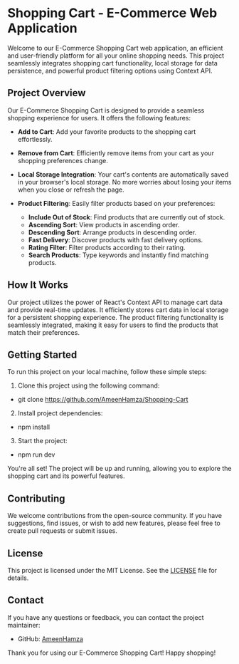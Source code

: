 # Shopping Cart - E-Commerce Web Application

Welcome to our E-Commerce Shopping Cart web application, an efficient and user-friendly platform for all your online shopping needs. This project seamlessly integrates shopping cart functionality, local storage for data persistence, and powerful product filtering options using Context API.

## Project Overview

Our E-Commerce Shopping Cart is designed to provide a seamless shopping experience for users. It offers the following features:

- **Add to Cart**: Add your favorite products to the shopping cart effortlessly.

- **Remove from Cart**: Efficiently remove items from your cart as your shopping preferences change.

- **Local Storage Integration**: Your cart's contents are automatically saved in your browser's local storage. No more worries about losing your items when you close or refresh the page.

- **Product Filtering**: Easily filter products based on your preferences:
  - **Include Out of Stock**: Find products that are currently out of stock.
  - **Ascending Sort**: View products in ascending order.
  - **Descending Sort**: Arrange products in descending order.
  - **Fast Delivery**: Discover products with fast delivery options.
  - **Rating Filter**: Filter products according to their rating.
  - **Search Products**: Type keywords and instantly find matching products.

## How It Works

Our project utilizes the power of React's Context API to manage cart data and provide real-time updates. It efficiently stores cart data in local storage for a persistent shopping experience. The product filtering functionality is seamlessly integrated, making it easy for users to find the products that match their preferences.

## Getting Started

To run this project on your local machine, follow these simple steps:

1. Clone this project using the following command:

* git clone https://github.com/AmeenHamza/Shopping-Cart

2. Install project dependencies:

* npm install

3. Start the project:

* npm run dev

You're all set! The project will be up and running, allowing you to explore the shopping cart and its powerful features.

## Contributing

We welcome contributions from the open-source community. If you have suggestions, find issues, or wish to add new features, please feel free to create pull requests or submit issues.

## License

This project is licensed under the MIT License. See the [LICENSE](LICENSE) file for details.

## Contact

If you have any questions or feedback, you can contact the project maintainer:

- GitHub: [AmeenHamza](https://github.com/AmeenHamza)

Thank you for using our E-Commerce Shopping Cart! Happy shopping!

